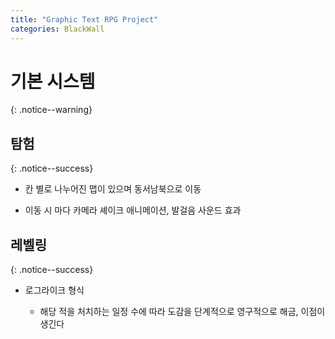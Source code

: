 ```yaml
---
title: "Graphic Text RPG Project"
categories: BlackWall
---
```


# 기본 시스템
{: .notice--warning}

## 탐험
{: .notice--success}

- 칸 별로 나누어진 맵이 있으며 동서남북으로 이동

- 이동 시 마다 카메라 셰이크 애니메이션, 발걸음 사운드 효과

## 레벨링
{: .notice--success}

- 로그라이크 형식

  + 해당 적을 처치하는 일정 수에 따라 도감을 단계적으로 영구적으로 해금, 이점이 생긴다